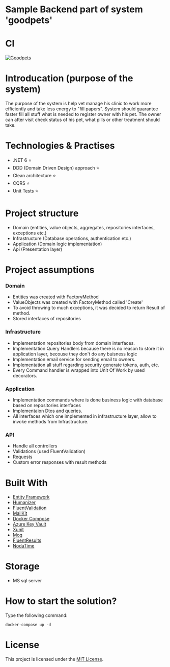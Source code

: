 # Sample Backend part of system 'goodpets'

# CI

[![Goodpets](https://github.com/OpsOwns/Goodpets/actions/workflows/main.yml/badge.svg?branch=master)](https://github.com/OpsOwns/Goodpets/actions/workflows/main.yml)

# Introducation (purpose of the system)

The purpose of the system is help vet manage his clinic to work more efficiently and take less energy to "fill papers".
System should guarantee faster fill all stuff what is needed to register owner with his pet. The owner can after visit
check status of his pet, what pills or other treatment should take.


# Technologies & Practises

* .NET 6 ⭐
* DDD (Domain Driven Design) approach ⭐
* Clean architecture ⭐
* CQRS ⭐
* Unit Tests ⭐

# Project structure

* Domain (entities, value objects, aggregates, repositories interfaces, exceptions etc.)
* Infrastructure (Database operations, authentication etc.)
* Application (Domain logic implementation)
* Api (Presentation layer)

# Project assumptions

### Domain

* Entities was created with FactoryMethod
* ValueObjects was created with FactoryMethod called 'Create'
* To avoid throwing to much exceptions, it was decided to return Result of method.
* Stored interfaces of repositories

### Infrastructure

* Implementation repositories body from domain interfaces.
* Implementation Query Handlers because there is no reason to store it in application layer, becouse they don't do any buisness logic
* Implementation email service for sending email to owners.
* Implementation all stuff regarding security generate tokens, auth, etc.
* Every Command handler is wrapped into Unit Of Work by used decorators.

### Application

* Implementation commands where is done business logic with database based on repositories interfaces
* Implementaion Dtos and queries.
* All interfaces which one implemented in infrastructure layer, allow to invoke methods from Infrastructure.

### API
* Handle all controllers
* Validations (used FluentValidation)
* Requests
* Custom error responses with result methods

# Built With

* [Entity Framework](https://github.com/dotnet/efcore)
* [Humanizer](https://github.com/Humanizr/Humanizer)
* [FluentValidation](https://github.com/FluentValidation/FluentValidation)
* [MailKit](https://github.com/jstedfast/MailKit)
* [Docker Compose](https://docs.docker.com/compose/)
* [Azure Key Vault](https://github.com/Azure/AzureKeyVault)
* [Xunit](https://github.com/xunit/xunit)
* [Moq](https://github.com/moq/moq)
* [FluentResults](https://github.com/altmann/FluentResults)
* [NodaTime](https://github.com/nodatime/nodatime)

# Storage
* MS sql server

# How to start the solution?

Type the following command:

```
docker-compose up -d
```

# License

This project is licensed under the [MIT License](LICENSE.md).
